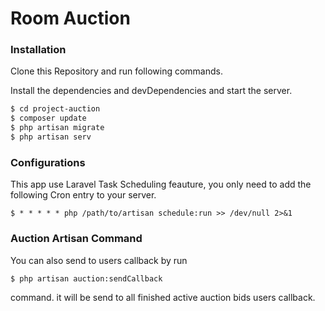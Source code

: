 # Room Auction


### Installation

Clone this Repository and run following commands.

Install the dependencies and devDependencies and start the server.

```sh
$ cd project-auction
$ composer update
$ php artisan migrate
$ php artisan serv
```


### Configurations


This app use Laravel Task Scheduling feauture, you only need to add the following Cron entry to your server.

```
$ * * * * * php /path/to/artisan schedule:run >> /dev/null 2>&1
```


### Auction Artisan Command

You can also send to users callback by run 

```sh
$ php artisan auction:sendCallback
```

command. it will be send to all finished active auction bids users callback.
